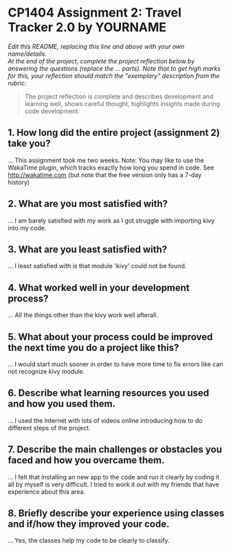 # CP1404 Assignment 2: Travel Tracker 2.0 by YOURNAME

_Edit this README, replacing this line and above with your own name/details._  
_At the end of the project, complete the project reflection below by answering the questions (replace the ... parts)._
_Note that to get high marks for this, your reflection should match the "exemplary" description from the rubric:_

> The project reflection is complete and describes development and learning well, shows careful thought, highlights insights made during code development.


## 1. How long did the entire project (assignment 2) take you?
...  This assignment took me two weeks.
Note: You may like to use the WakaTime plugin, which tracks exactly how long you spend in code. See http://wakatime.com (but note that the free version only has a 7-day history)

## 2. What are you most satisfied with?
...  I am barely satisfied with my work as I got struggle with importing kivy into my code.

## 3. What are you least satisfied with?
...  I least satisfied with is that module 'kivy' could not be found.

## 4. What worked well in your development process?
...  All the things other than the kivy work well afterall.

## 5. What about your process could be improved the next time you do a project like this?
...  I would start much sooner in order to have more time to fix errors like can not recognize kivy module.

## 6. Describe what learning resources you used and how you used them.
...  I used the Internet with lots of videos online introducing how to do different steps of the project.

## 7. Describe the main challenges or obstacles you faced and how you overcame them.
...  I felt that installing an new app to the code and run it clearly by coding it all by myself is very difficult. I tried to work it out with my friends that have experience about this area.

## 8. Briefly describe your experience using classes and if/how they improved your code.
...  Yes, the classes help my code to be clearly to classify.